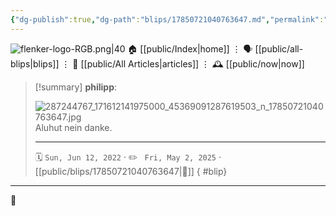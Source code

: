 ```yaml
---
{"dg-publish":true,"dg-path":"blips/17850721040763647.md","permalink":"/blips/17850721040763647/","title":"philipp on instagram @ 2022-06-12"}
---
```



<div class="transclusion internal-embed is-loaded"><div class="markdown-embed">




![flenker-logo-RGB.png|40](/img/user/attachments/flenker-logo-RGB.png)
🏠 [[public/Index\|home]]  ⋮ 🗣️ [[public/all-blips\|blips]] ⋮  📝 [[public/All Articles\|articles]]  ⋮ 🕰️ [[public/now\|now]]


</div></div>


> [!summary] **philipp**:
>
> ![287244767_171612141975000_45369091287619503_n_17850721040763647.jpg](/img/user/attachments/287244767_171612141975000_45369091287619503_n_17850721040763647.jpg)
> Aluhut nein danke.
> - - -
>
> 🗓️ <code>Sun, Jun 12, 2022</code>  · ✏️ <code> Fri, May 2, 2025</code>  · [[public/blips/17850721040763647\|🔗]]
{ #blip}


- - -

 👾
